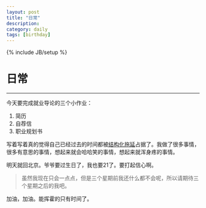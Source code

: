 ```yaml
---
layout: post
title: "日常"
description: 
category: daily
tags: [birthday]
---
```

{% include JB/setup %}

# 日常

------


今天要完成就业导论的三个小作业：

 1. 简历
 2. 自荐信
 3. 职业规划书

写着写着真的觉得自己已经过去的时间都被[结构化拖延][1]占据了。我做了很多事情，很多有意思的事情，想起来就会哈哈笑的事情，想起来就浑身疼的事情。

明天就回北京。爷爷要过生日了，我也要21了。要打起信心啊。

> 虽然我现在只会一点点，但是三个星期前我还什么都不会呢，所以请期待三个星期之后的我吧。

加油，加油。能挥霍的只有时间了。








  [1]: http://www.structuredprocrastination.com/